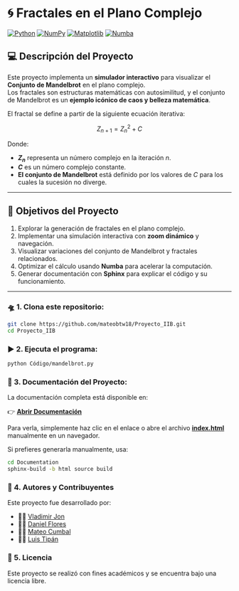 # 🌀 Fractales en el Plano Complejo

[![Python](https://img.shields.io/badge/Python-3.7+-blue.svg)](https://www.python.org/downloads/)
[![NumPy](https://img.shields.io/badge/NumPy-2.1+-yellow.svg)](https://numpy.org/)
[![Matplotlib](https://img.shields.io/badge/Matplotlib-3.9+-orange.svg)](https://matplotlib.org/)
[![Numba](https://img.shields.io/badge/Numba-0.61+-red.svg)](https://numba.pydata.org/)

## 💻 Descripción del Proyecto

Este proyecto implementa un **simulador interactivo** para visualizar el **Conjunto de Mandelbrot** en el plano complejo.  
Los fractales son estructuras matemáticas con autosimilitud, y el conjunto de Mandelbrot es un **ejemplo icónico de caos y belleza matemática**.  

El fractal se define a partir de la siguiente ecuación iterativa:

$$ Z_{n+1} = Z_n^2 + C $$

Donde:
- **$Z_n$** representa un número complejo en la iteración $n$.
- **$C$** es un número complejo constante.
- **El conjunto de Mandelbrot** está definido por los valores de $C$ para los cuales la sucesión no diverge.

---

## 🎯 Objetivos del Proyecto

1. Explorar la generación de fractales en el plano complejo.
2. Implementar una simulación interactiva con **zoom dinámico** y navegación.
3. Visualizar variaciones del conjunto de Mandelbrot y fractales relacionados.
4. Optimizar el cálculo usando **Numba** para acelerar la computación.
5. Generar documentación con **Sphinx** para explicar el código y su funcionamiento.

---

### 🛸 1. Clona este repositorio:

```bash
git clone https://github.com/mateobtw18/Proyecto_IIB.git
cd Proyecto_IIB
```

### ▶️ 2. Ejecuta el programa:
```bash
python Código/mandelbrot.py
```

### 📖 3. Documentación del Proyecto:


La documentación completa está disponible en:

👉 [**Abrir Documentación**](Documentation/build/html/index.html)

Para verla, simplemente haz clic en el enlace o abre el archivo **[index.html](Documentation/build/html/index.html)** manualmente en un navegador.

Si prefieres generarla manualmente, usa:

```bash
cd Documentation
sphinx-build -b html source build
```

### 👥 4. Autores y Contribuyentes

Este proyecto fue desarrollado por:

- 🧑‍💻 [Vladimir Jon](https://github.com/Vladimirjon)  
- 🧑‍💻 [Daniel Flores](https://github.com/danielife05)  
- 🧑‍💻 [Mateo Cumbal](https://github.com/mateobtw18)  
- 🧑‍💻 [Luis Tipán](https://github.com/LuisTipan005)


### 📄 5. Licencia
Este proyecto se realizó con fines académicos y se encuentra bajo una licencia libre.